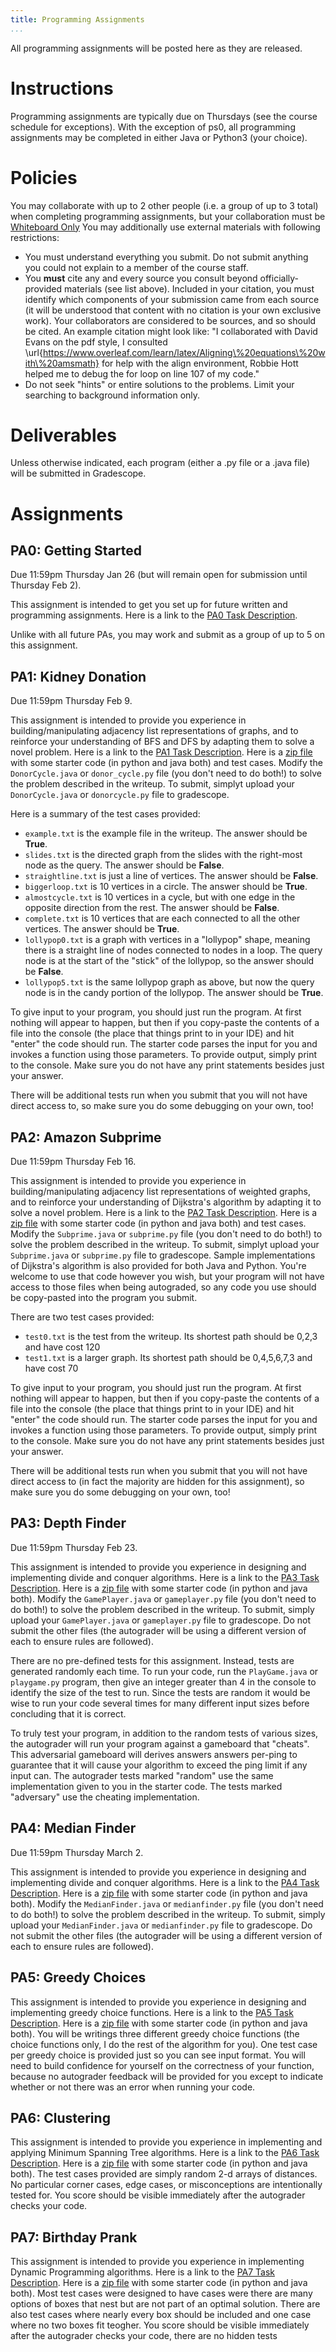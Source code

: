 ```yaml
---
title: Programming Assignments
...
```


All programming assignments will be posted here as they are released.

# Instructions

Programming assignments are typically due on Thursdays (see the course schedule for exceptions). With the exception of ps0, all programming assignments may be completed in either Java or Python3 (your choice).

# Policies

You may collaborate with up to 2 other people (i.e. a group of up to 3 total) when completing programming assignments, but your collaboration must be [Whiteboard Only](/syllabus.html) You may additionally use external materials with following restrictions:

- You must understand everything you submit. Do not submit anything you could not explain to a member of the course staff.
- You **must** cite any and every source you consult beyond officially-provided materials (see list above). Included in your citation, you must identify which components of your submission came from each source (it will be understood that content with no citation is your own exclusive work). Your collaborators are considered to be sources, and so should be cited. An example citation might look like: "I collaborated with David Evans on the pdf style, I consulted \url{https://www.overleaf.com/learn/latex/Aligning\%20equations\%20with\%20amsmath} for help with the align environment, Robbie Hott helped me to debug the for loop on line 107 of my code."
- Do not seek "hints" or entire solutions to the problems. Limit your searching to background information only.

# Deliverables

Unless otherwise indicated, each program (either a .py file or a .java file) will be submitted in Gradescope. 

# Assignments

## PA0: Getting Started

Due 11:59pm Thursday Jan 26 (but will remain open for submission until Thursday Feb 2).

This assignment is intended to get you set up for future written and programming assignments. Here is a link to the [PA0 Task Description](https://www.cs.virginia.edu/~njb2b/cs3100/s2023/pa0.html).

Unlike with all future PAs, you may work and submit as a group of up to 5 on this assignment.

## PA1: Kidney Donation

Due 11:59pm Thursday Feb 9.

This assignment is intended to provide you experience in building/manipulating adjacency list representations of graphs, and to reinforce your understanding of BFS and DFS by adapting them to solve a novel problem. Here is a link to the [PA1 Task Description](/files/pa/pa1_writeup.pdf). Here is a [zip file](/files/pa/KidneyDonation.zip) with some starter code (in python and java both) and test cases. Modify the `DonorCycle.java` or `donor_cycle.py` file (you don't need to do both!) to solve the problem described in the writeup. To submit, simplyt upload your `DonorCycle.java` or `donorcycle.py` file to gradescope.

Here is a summary of the test cases provided:

- `example.txt` is the example file in the writeup. The answer should be **True**.
- `slides.txt` is the directed graph from the slides with the right-most node as the query. The answer should be **False**.
- `straightline.txt` is just a line of vertices. The answer should be **False**.
- `biggerloop.txt` is 10 vertices in a circle. The answer should be **True**.
- `almostcycle.txt` is 10 vertices in a cycle, but with one edge in the opposite direction from the rest. The answer should be **False**.
- `complete.txt` is 10 vertices that are each connected to all the other vertices. The answer should be **True**.
- `lollypop0.txt` is a graph with vertices in a "lollypop" shape, meaning there is a straight line of nodes connected to nodes in a loop. The query node is at the start of the "stick" of the lollypop, so the answer should be **False**.
- `lollypop5.txt` is the same lollypop graph as above, but now the query node is in the candy portion of the lollypop. The answer should be **True**.

To give input to your program, you should just run the program. At first nothing will appear to happen, but then if you copy-paste the contents of a file into the console (the place that things print to in your IDE) and hit "enter" the code should run. The starter code parses the input for you and invokes a function using those parameters. To provide output, simply print to the console. Make sure you do not have any print statements besides just your answer.

There will be additional tests run when you submit that you will not have direct access to, so make sure you do some debugging on your own, too!

## PA2: Amazon Subprime

Due 11:59pm Thursday Feb 16.

This assignment is intended to provide you experience in building/manipulating adjacency list representations of weighted graphs, and to reinforce your understanding of Dijkstra's algorithm by adapting it to solve a novel problem. Here is a link to the [PA2 Task Description](/files/pa/pa2_writeup.pdf). Here is a [zip file](/files/pa/AmazonSubprime.zip) with some starter code (in python and java both) and test cases. Modify the `Subprime.java` or `subprime.py` file (you don't need to do both!) to solve the problem described in the writeup. To submit, simplyt upload your `Subprime.java` or `subprime.py` file to gradescope. Sample implementations of Dijkstra's algorithm is also provided for both Java and Python. You're welcome to use that code however you wish, but your program will not have access to those files when being autograded, so any code you use should be copy-pasted into the program you submit.

There are two test cases provided:

- `test0.txt` is the test from the writeup. Its shortest path should be 0,2,3 and have cost 120
- `test1.txt` is a larger graph. Its shortest path should be 0,4,5,6,7,3 and have cost 70

To give input to your program, you should just run the program. At first nothing will appear to happen, but then if you copy-paste the contents of a file into the console (the place that things print to in your IDE) and hit "enter" the code should run. The starter code parses the input for you and invokes a function using those parameters. To provide output, simply print to the console. Make sure you do not have any print statements besides just your answer.

There will be additional tests run when you submit that you will not have direct access to (in fact the majority are hidden for this assignment), so make sure you do some debugging on your own, too!

## PA3: Depth Finder

Due 11:59pm Thursday Feb 23. 

This assignment is intended to provide you experience in designing and implementing divide and conquer algorithms. Here is a link to the [PA3 Task Description](/files/pa/pa3_writeup.pdf). Here is a [zip file](/files/pa/DepthFinder.zip) with some starter code (in python and java both). Modify  the `GamePlayer.java` or `gameplayer.py` file (you don't need to do both!) to solve the problem described in the writeup. To submit, simply upload your `GamePlayer.java` or `gameplayer.py` file to gradescope. Do not submit the other files (the autograder will be using a different version of each to ensure rules are followed).

There are no pre-defined tests for this assignment. Instead, tests are generated randomly each time. To run your code, run the `PlayGame.java` or `playgame.py` program, then give an integer greater than 4 in the console to identify the size of the test to run. Since the tests are random it would be wise to run your code several times for many different input sizes before concluding that it is correct.

To truly test your program, in addition to the random tests of various sizes, the autograder will run your program against a gameboard that "cheats". This adversarial gameboard will derives answers answers per-ping to guarantee that it will cause your algorithm to exceed the ping limit if any input can. The autograder tests marked "random" use the same implementation given to you in the starter code. The tests marked "adversary" use the cheating implementation.

## PA4: Median Finder

Due 11:59pm Thursday March 2. 

This assignment is intended to provide you experience in designing and implementing divide and conquer algorithms. Here is a link to the [PA4 Task Description](/files/pa/pa4_writeup.pdf). Here is a [zip file](/files/pa/pa4.zip) with some starter code (in python and java both). Modify  the `MedianFinder.java` or `medianfinder.py` file (you don't need to do both!) to solve the problem described in the writeup. To submit, simply upload your `MedianFinder.java` or `medianfinder.py` file to gradescope. Do not submit the other files (the autograder will be using a different version of each to ensure rules are followed).

## PA5: Greedy Choices


This assignment is intended to provide you experience in designing and implementing greedy choice functions. Here is a link to the [PA5 Task Description](/files/pa/pa5_writeup.pdf). Here is a [zip file](/files/pa/pa5.zip) with some starter code (in python and java both). You will be writings three different greedy choice functions (the choice functions only, I do the rest of the algorithm for you). One test case per greedy choice is provided just so you can see input format. You will need to build confidence for yourself on the correctness of your function, because no autograder feedback will be provided for you except to indicate whether or not there was an error when running your code.

## PA6: Clustering

This assignment is intended to provide you experience in implementing and applying Minimum Spanning Tree algorithms. Here is a link to the [PA6 Task Description](/files/pa/pa6_writeup.pdf). Here is a [zip file](/files/pa/pa6.zip) with some starter code (in python and java both). The test cases provided are simply random 2-d arrays of distances. No particular corner cases, edge cases, or misconceptions are intentionally tested for. You score should be visible immediately after the autograder checks your code.

## PA7: Birthday Prank

This assignment is intended to provide you experience in implementing Dynamic Programming algorithms. Here is a link to the [PA7 Task Description](/files/pa/pa7_writeup.pdf). Here is a [zip file](/files/pa/pa7.zip) with some starter code (in python and java both). Most test cases were designed to have cases were there are many options of boxes that nest but are not part of an optimal solution. There are also test cases where nearly every box should be included and one case where no two boxes fit teogher. You score should be visible immediately after the autograder checks your code, there are no hidden tests

